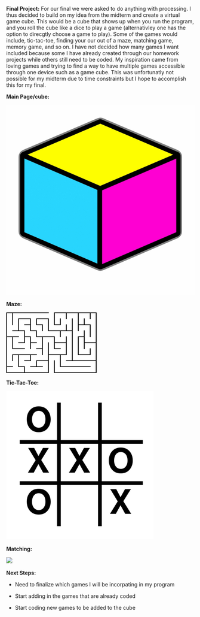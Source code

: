 **Final Project:**
For our final we were asked to do anything with processing. I thus decided to build on my idea from the midterm and create a virtual game cube. This would be a cube that shows up when you run the program, and you roll the cube like a dice to play a game (alternativley one has the option to direcgtly choose a game to play). Some of the games would include, tic-tac-toe, finding your our out of a maze, matching game, memory game, and so on. I have not decided how many games I want included because some I have already created through our homework projects while others still need to be coded. My inspiration came from loving games and trying to find a way to have multiple games accessible through one device such as a game cube. This was unfortunatly not possible for my midterm due to time constraints but I hope to accomplish this for my final.

**Main Page/cube:**

![](cube.png)

**Maze:**

![](maze.png)

**Tic-Tac-Toe:**

![](tic_tac_toe.png)

**Matching:**

![](matching.png)

**Next Steps:**
- Need to finalize which games I will be incorpating in my program

- Start adding in the games that are already coded

- Start coding new games to be added to the cube
